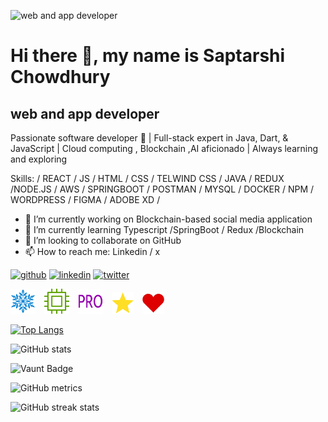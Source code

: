 
![web and app developer](https://pbs.twimg.com/profile_banners/1510632132875460624/1711036254/1080x360)
# Hi there 👋,  my name is Saptarshi Chowdhury
## web and app developer
 
Passionate software developer 🚀 | Full-stack expert in Java, Dart, & JavaScript | Cloud computing , Blockchain ,AI aficionado | Always learning and exploring

Skills:  / REACT / JS / HTML / CSS / TELWIND CSS / JAVA / REDUX /NODE.JS / AWS / SPRINGBOOT / POSTMAN /  MYSQL / DOCKER /  NPM / WORDPRESS / FIGMA / ADOBE XD / 

- 🔭 I’m currently working on Blockchain-based social media application 
- 🌱 I’m currently learning Typescript /SpringBoot / Redux /Blockchain  
- 👯 I’m looking to collaborate on GitHub 
- 📫 How to reach me: Linkedin / x  


[<img src='https://cdn.jsdelivr.net/npm/simple-icons@3.0.1/icons/github.svg' alt='github' height='40'>](https://github.com/@1saptarshi)  [<img src='https://cdn.jsdelivr.net/npm/simple-icons@3.0.1/icons/linkedin.svg' alt='linkedin' height='40'>](https://www.linkedin.com/in/@SaptarshiChowdhury/)  [<img src='https://cdn.jsdelivr.net/npm/simple-icons@3.0.1/icons/twitter.svg' alt='twitter' height='40'>](https://twitter.com/@saptarshi177)  

<a href='https://archiveprogram.github.com/'><img src='https://raw.githubusercontent.com/acervenky/animated-github-badges/master/assets/acbadge.gif' width='40' height='40'></a> <a href='https://docs.github.com/en/developers'><img src='https://raw.githubusercontent.com/acervenky/animated-github-badges/master/assets/devbadge.gif' width='40' height='40'></a> <a href='https://github.com/pricing'><img src='https://raw.githubusercontent.com/acervenky/animated-github-badges/master/assets/pro.gif' width='40' height='40'></a> <a href='https://stars.github.com/'><img src='https://raw.githubusercontent.com/acervenky/animated-github-badges/master/assets/starbadge.gif' width='35' height='35'></a> <a href='https://docs.github.com/en/github/supporting-the-open-source-community-with-github-sponsors'><img src='https://raw.githubusercontent.com/acervenky/animated-github-badges/master/assets/sponsorbadge.gif' width='35' height='35'></a> 

 

[![Top Langs](https://github-readme-stats.vercel.app/api/top-langs/?username=@1saptarshi)](https://github.com/anuraghazra/github-readme-stats)

![GitHub stats](https://github-readme-stats.vercel.app/api?username=@1saptarshi&show_icons=true&count_private=true)  

![Vaunt Badge](https://api.vaunt.dev/v1/github/entities/@1saptarshi/contributions?format=svg&private=true)  

![GitHub metrics](https://metrics.lecoq.io/@1saptarshi)  

![GitHub streak stats](https://streak-stats.demolab.com/?user=@1saptarshi)  

